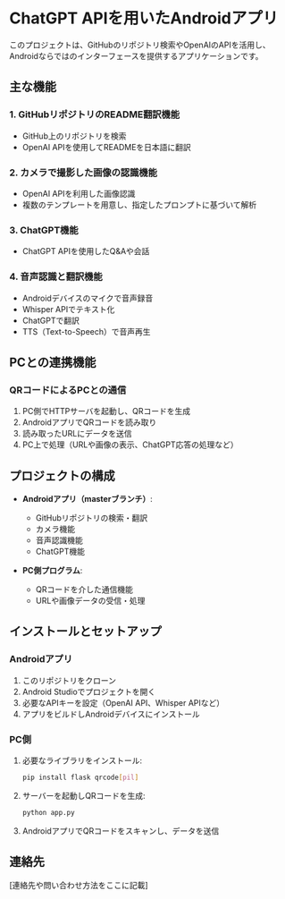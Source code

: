 # ChatGPT APIを用いたAndroidアプリ

このプロジェクトは、GitHubのリポジトリ検索やOpenAIのAPIを活用し、Androidならではのインターフェースを提供するアプリケーションです。

## 主な機能

### 1. GitHubリポジトリのREADME翻訳機能
- GitHub上のリポジトリを検索
- OpenAI APIを使用してREADMEを日本語に翻訳

### 2. カメラで撮影した画像の認識機能
- OpenAI APIを利用した画像認識
- 複数のテンプレートを用意し、指定したプロンプトに基づいて解析

### 3. ChatGPT機能
- ChatGPT APIを使用したQ&Aや会話

### 4. 音声認識と翻訳機能
- Androidデバイスのマイクで音声録音
- Whisper APIでテキスト化
- ChatGPTで翻訳
- TTS（Text-to-Speech）で音声再生

## PCとの連携機能

### QRコードによるPCとの通信

1. PC側でHTTPサーバを起動し、QRコードを生成
2. AndroidアプリでQRコードを読み取り
3. 読み取ったURLにデータを送信
4. PC上で処理（URLや画像の表示、ChatGPT応答の処理など）

## プロジェクトの構成

- **Androidアプリ（masterブランチ）**: 
  - GitHubリポジトリの検索・翻訳
  - カメラ機能
  - 音声認識機能
  - ChatGPT機能

- **PC側プログラム**:
  - QRコードを介した通信機能
  - URLや画像データの受信・処理

## インストールとセットアップ

### Androidアプリ

1. このリポジトリをクローン
2. Android Studioでプロジェクトを開く
3. 必要なAPIキーを設定（OpenAI API、Whisper APIなど）
4. アプリをビルドしAndroidデバイスにインストール

### PC側

1. 必要なライブラリをインストール:
   ```bash
   pip install flask qrcode[pil]
   ```

2. サーバーを起動しQRコードを生成:
   ```bash
   python app.py
   ```

3. AndroidアプリでQRコードをスキャンし、データを送信



## 連絡先

[連絡先や問い合わせ方法をここに記載]
